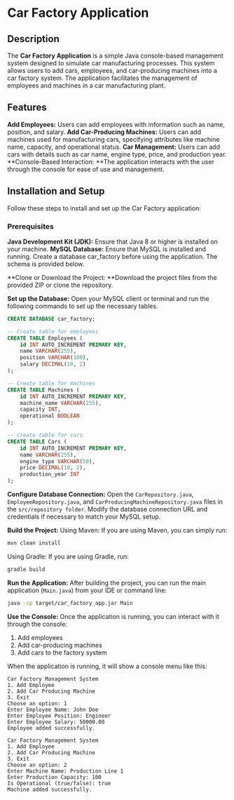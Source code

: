 # Car Factory Application
## Description
The **Car Factory Application** is a simple Java console-based management system designed to simulate car manufacturing processes. This system allows users to add cars, employees, and car-producing machines into a car factory system. The application facilitates the management of employees and machines in a car manufacturing plant. 

## Features
**Add Employees:** Users can add employees with information such as name, position, and salary.
**Add Car-Producing Machines:** Users can add machines used for manufacturing cars, specifying attributes like machine name, capacity, and operational status.
**Car Management:** Users can add cars with details such as car name, engine type, price, and production year.
**Console-Based Interaction: **The application interacts with the user through the console for ease of use and management.

## Installation and Setup
Follow these steps to install and set up the Car Factory application:

### Prerequisites
**Java Development Kit (JDK):** Ensure that Java 8 or higher is installed on your machine.
**MySQL Database:** Ensure that MySQL is installed and running. Create a database car_factory before using the application. The schema is provided below.

**Clone or Download the Project: **Download the project files from the provided ZIP or clone the repository. 

**Set up the Database:** Open your MySQL client or terminal and run the following commands to set up the necessary tables.

```sql
CREATE DATABASE car_factory;

-- Create table for employees
CREATE TABLE Employees (
    id INT AUTO_INCREMENT PRIMARY KEY,
    name VARCHAR(255),
    position VARCHAR(100),
    salary DECIMAL(10, 2)
);

-- Create table for machines
CREATE TABLE Machines (
    id INT AUTO_INCREMENT PRIMARY KEY,
    machine_name VARCHAR(255),
    capacity INT,
    operational BOOLEAN
);

-- Create table for cars
CREATE TABLE Cars (
    id INT AUTO_INCREMENT PRIMARY KEY,
    name VARCHAR(255),
    engine_type VARCHAR(50),
    price DECIMAL(10, 2),
    production_year INT
);

```
**Configure Database Connection:** Open the `CarRepository.java`, `EmployeeRepository.java`, and `CarProducingMachineRepository.java` files in the `src/repository folder`. Modify the database connection URL and credentials if necessary to match your MySQL setup.

**Build the Project:**
Using Maven: If you are using Maven, you can simply run:
```bash
mvn clean install

```
Using Gradle: If you are using Gradle, run:
```bash
gradle build

```

**Run the Application:** After building the project, you can run the main application (`Main.java`) from your IDE or command line:
```bash
java -cp target/car_factory_app.jar Main
```

**Use the Console:** Once the application is running, you can interact with it through the console:
1. Add employees
2. Add car-producing machines
3. Add cars to the factory system

When the application is running, it will show a console menu like this:
```
Car Factory Management System
1. Add Employee
2. Add Car Producing Machine
3. Exit
Choose an option: 1
Enter Employee Name: John Doe
Enter Employee Position: Engineer
Enter Employee Salary: 50000.00
Employee added successfully.

Car Factory Management System
1. Add Employee
2. Add Car Producing Machine
3. Exit
Choose an option: 2
Enter Machine Name: Production Line 1
Enter Production Capacity: 100
Is Operational (true/false): true
Machine added successfully.

```
